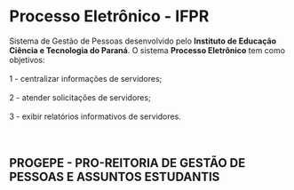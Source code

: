 # **Processo Eletrônico - IFPR** #

Sistema de Gestão de Pessoas desenvolvido pelo **Instituto de Educação Ciência e Tecnologia do Paraná**. O sistema **Processo Eletrônico** tem como objetivos:
<br>
<br>1 - centralizar informações de servidores;<br>
<br>2 - atender solicitações de servidores;<br>
<br>3 - exibir relatórios informativos de servidores.<br>
<br>
<br>

<h2><b>PROGEPE - PRO-REITORIA DE GESTÃO DE PESSOAS E ASSUNTOS ESTUDANTIS</b></h2>

